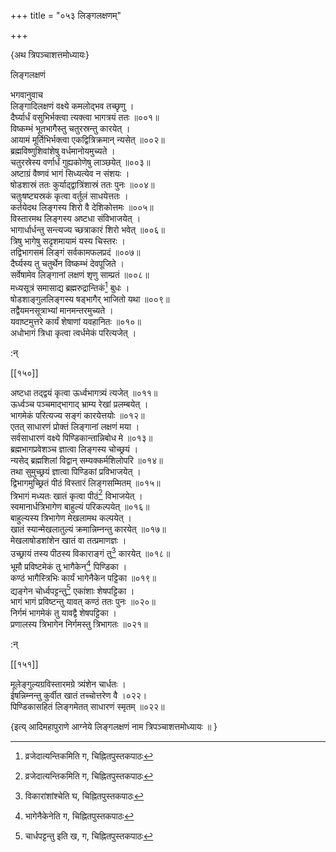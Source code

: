 +++
title = "०५३ लिङ्गलक्षणम्"

+++

\{अथ त्रिपञ्चाशत्तमोध्यायः\}

लिङ्गलक्षणं  
    
भगवानुवाच  
लिङ्गादिलक्षणं वक्ष्ये कमलोद्भव तच्छृणु   ।  
दैर्घ्यार्धं वसुभिर्भक्त्वा त्यक्त्वा भागत्रयं ततः   ॥००१॥  
विष्कम्भं भूतभागैस्तु चतुरस्रन्तु कारयेत् ।  
आयामं मूर्तिभिर्भक्त्वा एकद्वित्रिक्रमान् न्यसेत् ॥००२॥  
ब्रह्मविष्णुशिवांशेषु वर्धमानोयमुच्यते ।  
चतुरस्रेस्य वर्णार्धं गुह्यकोणेषु लाञ्छयेत् ॥००३॥  
अष्टाग्रं वैष्णवं भागं सिध्यत्येव न संशयः   ।  
षोडशास्रं ततः कुर्याद्द्वात्रिंशास्रं ततः पुनः   ॥००४॥  
चतुःषष्ट्यस्रकं कृत्वा वर्तुलं साधयेत्ततः   ।  
कर्तयेदथ लिङ्गस्य शिरो वै देशिकोत्तमः ॥००५॥  
विस्तारमथ लिङ्गस्य अष्टधा संविभाजयेत् ।  
भागार्धार्धन्तु सन्त्यज्य च्छत्राकारं शिरो भवेत्   ॥००६॥  
त्रिषु भागेषु सदृशमायामं यस्य चिस्तरः ।  
तद्विभागसमं लिङ्गं सर्वकामफलप्रदं ॥००७॥  
दैर्घ्यस्य तु चतुर्थेन विष्कम्भं देवपूजिते ।  
सर्वेषामेव लिङ्गानां लक्षणं शृणु साम्प्रतं   ॥००८॥  
मध्यसूत्रं समासाद्य ब्रह्मरुद्रान्तिकं[^१] बुधः   ।  
षोडशाङ्गुललिङ्गस्य षड्भागैर् भाजितो यथा   ॥००९॥  
तद्वैयमनसूत्राभ्यां मानमन्तरमुच्यते ।  
यवाष्टमुत्तरे कार्यं शेषाणां यवहानितः   ॥०१०॥  
अधोभागं त्रिधा कृत्वा त्वर्धमेकं परित्यजेत् ।  
    
:न्  
    
[^१]: व्रजेदात्यन्तिकमिति ग, चिह्नितपुस्तकपाठः  

[[१५०]]
    
अष्टधा तद्द्वयं कृत्वा ऊर्ध्वभागत्र्यं त्यजेत्   ॥०११॥  
ऊर्ध्वञ्च पञ्चमाद्भागाद् भ्राम्य रेखां प्रलम्बयेत्   ।  
भागमेकं परित्यज्य सङ्गं कारयेत्तयोः ॥०१२॥  
एतत् साधारणं प्रोक्तं लिङ्गानां लक्षणं मया   ।  
सर्वसाधारणं वक्ष्ये पिण्डिकान्तान्निबोध मे   ॥०१३॥  
ब्रह्मभागप्रवेशञ्च ज्ञात्वा लिङ्गस्य चोच्छ्रयं ।  
न्यसेद् ब्रह्मशिलां विद्वान् सम्यक्कर्मशिलोपरि ॥०१४॥  
तथा सुमुच्छ्रयं ज्ञात्वा पिण्डिकां प्रविभाजयेत्   ।  
द्विभागमुच्छ्रितं पीठं विस्तारं लिङ्गसम्मितम्   ॥०१५॥  
त्रिभागं मध्यतः खातं कृत्वा पीठं[^१] विभाजयेत्   ।  
स्वमानार्धत्रिभागेण बाहुल्यं परिकल्पयेत् ॥०१६॥  
बाहुल्यस्य त्रिभागेण मेखलामथ कल्पयेत् ।  
खातं स्यान्मेखलातुल्यं क्रमान्निम्नन्तु कारयेत् ॥०१७॥  
मेखलाषोडशांशेन खातं वा तत्प्रमाणज्ञः   ।  
उच्छ्रायं तस्य पीठस्य विकाराङ्गं तु[^२] कारयेत्   ॥०१८॥  
भूमौ प्रविष्टमेकं तु भागैकेन[^३] पिण्डिका   ।  
कण्ठं भागैस्त्रिभिः कार्यं भागेनैकेन पट्टिका   ॥०१९॥  
द्यङ्गेन चोर्ध्वपट्टन्तु[^४] एकांशाः शेषपट्टिका   ।  
भागं भागं प्रविष्टन्तु यावत् कण्ठं ततः पुनः   ॥०२०॥  
निर्गमं भागमेकं तु यावद्वै शेषपट्टिका   ।  
प्रणालस्य त्रिभागेन निर्गमस्तु त्रिभागतः ॥०२१॥  
    
:न्  
    
[^१]: मध्यतः कृत्वा ततः पीठमिति घ,  
चिह्नितपुस्तकपाठः  
    
[^२]: विकारांशांश्चेति घ, चिह्नितपुस्तकपाठः  
    
[^३]: भागेनैकेनेति ग, चिह्नितपुस्तकपाठः  
    
[^४]: चार्धपट्टन्तु इति ख, ग, चिह्नितपुस्तकपाठः  

[[१५१]]
    
मूलेङ्गुल्यग्रविस्तारमग्रे त्र्यंशेन चार्धतः ।  
ईषन्निम्नन्तु कुर्वीत खातं तच्चोत्तरेण वै ।०२२।  
पिण्डिकासहितं लिङ्गमेतत् साधारणं स्मृतम्   ॥०२२॥  
    
\{इत्य् आदिमहापुराणे आग्नेये लिङ्गलक्षणं नाम त्रिपञ्चाशत्तमोध्यायः ॥  }
    